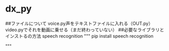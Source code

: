 # dx_py
 ##ファイルについて
voice.py声をテキストファイルに入れる（OUT.py）
video.pyでそれを動画に乗せる（まだ終わっていない）
##必要なライブラリとインストるの方法
speech recognition
"""
pip install speech recognition

"""
